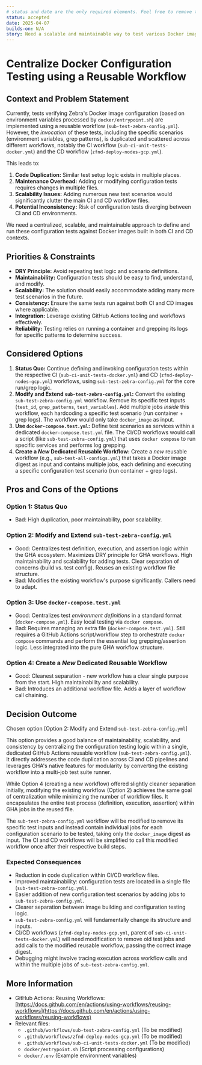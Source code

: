 ```yaml
---
# status and date are the only required elements. Feel free to remove the rest.
status: accepted
date: 2025-04-07
builds-on: N/A
story: Need a scalable and maintainable way to test various Docker image configurations derived from `.env` variables and `entrypoint.sh` logic, ensuring consistency between CI and CD pipelines. https://github.com/ZcashFoundation/zebra/pull/8948
---
```


# Centralize Docker Configuration Testing using a Reusable Workflow

## Context and Problem Statement

Currently, tests verifying Zebra's Docker image configuration (based on environment variables processed by `docker/entrypoint.sh`) are implemented using a reusable workflow (`sub-test-zebra-config.yml`). However, the _invocation_ of these tests, including the specific scenarios (environment variables, grep patterns), is duplicated and scattered across different workflows, notably the CI workflow (`sub-ci-unit-tests-docker.yml`) and the CD workflow (`zfnd-deploy-nodes-gcp.yml`).

This leads to:

1. **Code Duplication:** Similar test setup logic exists in multiple places.
2. **Maintenance Overhead:** Adding or modifying configuration tests requires changes in multiple files.
3. **Scalability Issues:** Adding numerous new test scenarios would significantly clutter the main CI and CD workflow files.
4. **Potential Inconsistency:** Risk of configuration tests diverging between CI and CD environments.

We need a centralized, scalable, and maintainable approach to define and run these configuration tests against Docker images built in both CI and CD contexts.

## Priorities & Constraints <!-- optional -->

- **DRY Principle:** Avoid repeating test logic and scenario definitions.
- **Maintainability:** Configuration tests should be easy to find, understand, and modify.
- **Scalability:** The solution should easily accommodate adding many more test scenarios in the future.
- **Consistency:** Ensure the same tests run against both CI and CD images where applicable.
- **Integration:** Leverage existing GitHub Actions tooling and workflows effectively.
- **Reliability:** Testing relies on running a container and grepping its logs for specific patterns to determine success.

## Considered Options

1. **Status Quo:** Continue defining and invoking configuration tests within the respective CI (`sub-ci-unit-tests-docker.yml`) and CD (`zfnd-deploy-nodes-gcp.yml`) workflows, using `sub-test-zebra-config.yml` for the core run/grep logic.
2. **Modify and Extend `sub-test-zebra-config.yml`:** Convert the existing `sub-test-zebra-config.yml` workflow. Remove its specific test inputs (`test_id`, `grep_patterns`, `test_variables`). Add multiple jobs _inside_ this workflow, each hardcoding a specific test scenario (run container + grep logs). The workflow would only take `docker_image` as input.
3. **Use `docker-compose.test.yml`:** Define test scenarios as services within a dedicated `docker-compose.test.yml` file. The CI/CD workflows would call a script (like `sub-test-zebra-config.yml`) that uses `docker compose` to run specific services and performs log grepping.
4. **Create a _New_ Dedicated Reusable Workflow:** Create a _new_ reusable workflow (e.g., `sub-test-all-configs.yml`) that takes a Docker image digest as input and contains multiple jobs, each defining and executing a specific configuration test scenario (run container + grep logs).

## Pros and Cons of the Options <!-- optional -->

### Option 1: Status Quo

- Bad: High duplication, poor maintainability, poor scalability.

### Option 2: Modify and Extend `sub-test-zebra-config.yml`

- Good: Centralizes test definition, execution, and assertion logic within the GHA ecosystem. Maximizes DRY principle for GHA workflows. High maintainability and scalability for adding tests. Clear separation of concerns (build vs. test config). Reuses an existing workflow file structure.
- Bad: Modifies the existing workflow's purpose significantly. Callers need to adapt.

### Option 3: Use `docker-compose.test.yml`

- Good: Centralizes test _environment definitions_ in a standard format (`docker-compose.yml`). Easy local testing via `docker compose`.
- Bad: Requires managing an extra file (`docker-compose.test.yml`). Still requires a GitHub Actions script/workflow step to orchestrate `docker compose` commands and perform the essential log grepping/assertion logic. Less integrated into the pure GHA workflow structure.

### Option 4: Create a _New_ Dedicated Reusable Workflow

- Good: Cleanest separation - new workflow has a clear single purpose from the start. High maintainability and scalability.
- Bad: Introduces an additional workflow file. Adds a layer of workflow call chaining.

## Decision Outcome

Chosen option [Option 2: Modify and Extend `sub-test-zebra-config.yml`]

This option provides a good balance of maintainability, scalability, and consistency by centralizing the configuration testing logic within a single, dedicated GitHub Actions reusable workflow (`sub-test-zebra-config.yml`). It directly addresses the code duplication across CI and CD pipelines and leverages GHA's native features for modularity by converting the existing workflow into a multi-job test suite runner.

While Option 4 (creating a new workflow) offered slightly cleaner separation initially, modifying the existing workflow (Option 2) achieves the same goal of centralization while minimizing the number of workflow files. It encapsulates the entire test process (definition, execution, assertion) within GHA jobs in the reused file.

The `sub-test-zebra-config.yml` workflow will be modified to remove its specific test inputs and instead contain individual jobs for each configuration scenario to be tested, taking only the `docker_image` digest as input. The CI and CD workflows will be simplified to call this modified workflow once after their respective build steps.

### Expected Consequences <!-- optional -->

- Reduction in code duplication within CI/CD workflow files.
- Improved maintainability: configuration tests are located in a single file (`sub-test-zebra-config.yml`).
- Easier addition of new configuration test scenarios by adding jobs to `sub-test-zebra-config.yml`.
- Clearer separation between image building and configuration testing logic.
- `sub-test-zebra-config.yml` will fundamentally change its structure and inputs.
- CI/CD workflows (`zfnd-deploy-nodes-gcp.yml`, parent of `sub-ci-unit-tests-docker.yml`) will need modification to remove old test jobs and add calls to the modified reusable workflow, passing the correct image digest.
- Debugging might involve tracing execution across workflow calls and within the multiple jobs of `sub-test-zebra-config.yml`.

## More Information <!-- optional -->

- GitHub Actions: Reusing Workflows: [https://docs.github.com/en/actions/using-workflows/reusing-workflows](https://docs.github.com/en/actions/using-workflows/reusing-workflows)
- Relevant files:
  - `.github/workflows/sub-test-zebra-config.yml` (To be modified)
  - `.github/workflows/zfnd-deploy-nodes-gcp.yml` (To be modified)
  - `.github/workflows/sub-ci-unit-tests-docker.yml` (To be modified)
  - `docker/entrypoint.sh` (Script processing configurations)
  - `docker/.env` (Example environment variables)
